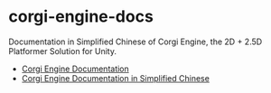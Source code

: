 # corgi-engine-docs

Documentation in Simplified Chinese of Corgi Engine, the 2D + 2.5D Platformer Solution for Unity.

* [Corgi Engine Documentation](http://corgi-engine-docs.moremountains.com/)
* [Corgi Engine Documentation in Simplified Chinese](https://github.com/Caizc/corgi-engine-docs)


